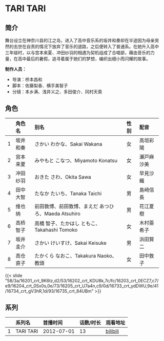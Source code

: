 # TARI TARI


## 简介

舞台设立在神奈川县的江之岛，进入了高中音乐系的坂井和奏却在半途因为母亲突然的去世在自责的情况下放弃了音乐的道路，之后便转入了普通系。在她升入高中三年级时，以与宫本来夏、冲田纱羽的相遇为契机组成了合唱部，藉由音乐的力量，在高中最后的暑假，追寻着属于她们的梦想，编织出细小而闪耀的故事。

**制作人员：**
- 导演：桥本昌和
- 脚本：佐藤梨香、横手美智子
- 分镜：本乡满、浅井义之、多田俊介、冈村天斋

## 角色

|     |   角色名   |   别名  | 性别 |  配音  |
|:--- |:------  |:----      |:---  |:--   |
| 1 | 坂井和奏 | さかい わかな、Sakai Wakana | 女 | 高垣彩陽 |
| 2 | 宫本来夏 | みやもと こなつ、Miyamoto Konatsu | 女 | 瀬戸麻沙美 |
| 3 | 冲田纱羽 | おきた さわ、Okita Sawa | 女 | 早見沙織 |
| 4 | 田中大智 | たなか たいち、Tanaka Taichi | 男 | 島﨑信長 |
| 5 | 维也纳 | 前田敦博、前田敦博、まえだ あつひろ、Maeda Atsuhiro | 男 | 花江夏樹 |
| 6 | 高桥智子 | 高橋 智子、たかはし ともこ、Takahashi Tomoko | 女 | 木村亜希子 |
| 7 | 坂井圭介 | さかい けいすけ、Sakai Keisuke | 男 | 浜田賢二 |
| 8 | 高仓直子 | たかくら なおこ、Takakura Naoko、教頭 | 女 | 田中敦子 |

{{< slide "58/3a/16201_crt_9K6tz,d2/53/16202_crt_KDU8k,7c/fc/16203_crt_0ECZ7,c7/e9/16204_crt_0Sx0s,0e/73/16205_crt_U7a4n,c9/0d/16733_crt_ydDWU,9e/41/16734_crt_gV3hR,1d/93/16735_crt_84UBm" >}}

## 系列

|     |   系列名   |   首播时间  | 话数/时长  | 观看地址 |
|:---  |:------    |:----      |:---       |:---  |
| 1 | TARI TARI | 2012-07-01 | 13 | [bilibili](https://www.bilibili.com/bangumi/play/ep13551)  |



